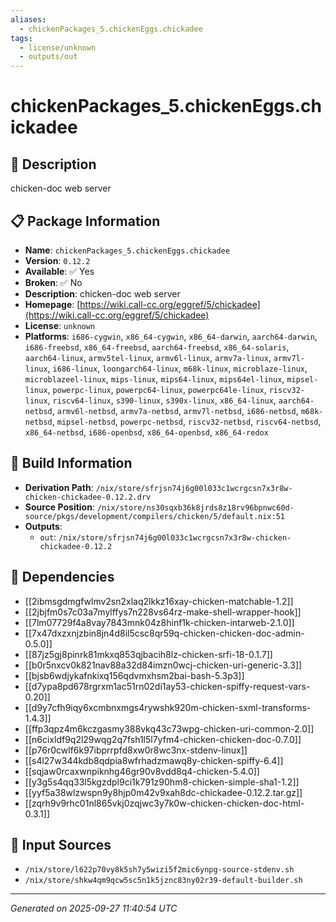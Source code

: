 ```yaml
---
aliases:
  - chickenPackages_5.chickenEggs.chickadee
tags:
  - license/unknown
  - outputs/out
---
```


# chickenPackages_5.chickenEggs.chickadee

## 📝 Description

chicken-doc web server

## 📋 Package Information

- **Name**: `chickenPackages_5.chickenEggs.chickadee`
- **Version**: `0.12.2`
- **Available**: ✅ Yes
- **Broken**: ✅ No
- **Description**: chicken-doc web server
- **Homepage**: [https://wiki.call-cc.org/eggref/5/chickadee](https://wiki.call-cc.org/eggref/5/chickadee)
- **License**: `unknown`
- **Platforms**: `i686-cygwin`, `x86_64-cygwin`, `x86_64-darwin`, `aarch64-darwin`, `i686-freebsd`, `x86_64-freebsd`, `aarch64-freebsd`, `x86_64-solaris`, `aarch64-linux`, `armv5tel-linux`, `armv6l-linux`, `armv7a-linux`, `armv7l-linux`, `i686-linux`, `loongarch64-linux`, `m68k-linux`, `microblaze-linux`, `microblazeel-linux`, `mips-linux`, `mips64-linux`, `mips64el-linux`, `mipsel-linux`, `powerpc-linux`, `powerpc64-linux`, `powerpc64le-linux`, `riscv32-linux`, `riscv64-linux`, `s390-linux`, `s390x-linux`, `x86_64-linux`, `aarch64-netbsd`, `armv6l-netbsd`, `armv7a-netbsd`, `armv7l-netbsd`, `i686-netbsd`, `m68k-netbsd`, `mipsel-netbsd`, `powerpc-netbsd`, `riscv32-netbsd`, `riscv64-netbsd`, `x86_64-netbsd`, `i686-openbsd`, `x86_64-openbsd`, `x86_64-redox`

## 🔧 Build Information

- **Derivation Path**: `/nix/store/sfrjsn74j6g00l033c1wcrgcsn7x3r8w-chicken-chickadee-0.12.2.drv`
- **Source Position**: `/nix/store/ns30sqxb36k8jrds8z18rv96bpnwc60d-source/pkgs/development/compilers/chicken/5/default.nix:51`
- **Outputs**:
  - `out`:  `/nix/store/sfrjsn74j6g00l033c1wcrgcsn7x3r8w-chicken-chickadee-0.12.2`

## 🔗 Dependencies

- [[2ibmsgdmgfwlmv2sn2xlaq2lkkz16xay-chicken-matchable-1.2]]
- [[2jbjfm0s7c03a7mylffys7n228vs64rz-make-shell-wrapper-hook]]
- [[7lm07729f4a8vay7843mnk04z8hinf1k-chicken-intarweb-2.1.0]]
- [[7x47dxzxnjzbin8jn4d8il5csc8qr59q-chicken-chicken-doc-admin-0.5.0]]
- [[87jz5gj8pinrk81mkxq853qjbacih8lz-chicken-srfi-18-0.1.7]]
- [[b0r5nxcv0k821nav88a32d84imzn0wcj-chicken-uri-generic-3.3]]
- [[bjsb6wdjykafnkixq156qdvmxhsm2bai-bash-5.3p3]]
- [[d7ypa8pd678rgrxm1ac51rn02di1ay53-chicken-spiffy-request-vars-0.20]]
- [[d9y7cfh9iqy6xcmbnxmgs4rywshk920m-chicken-sxml-transforms-1.4.3]]
- [[ffp3qpz4m6kczgasmy388vkq43c73wpg-chicken-uri-common-2.0]]
- [[n6cixldf9q2l29wqg2q7fsh1l5l7yfm4-chicken-chicken-doc-0.7.0]]
- [[p76r0cwlf6k97ibprrpfd8xw0r8wc3nx-stdenv-linux]]
- [[s4l27w344kdb8qdpia8wfrhadzmawq8y-chicken-spiffy-6.4]]
- [[sqjaw0rcaxwnpiknhg46gr90v8vdd8q4-chicken-5.4.0]]
- [[y3g5s4qq33l5kgzdpl9ci1k791z90hm8-chicken-simple-sha1-1.2]]
- [[yyf5a38wlzwspn9y8hjp0m42v9xah8dc-chickadee-0.12.2.tar.gz]]
- [[zqrh9v9rhc01nl865vkj0zqjwc3y7k0w-chicken-chicken-doc-html-0.3.1]]

## 📁 Input Sources

- `/nix/store/l622p70vy8k5sh7y5wizi5f2mic6ynpg-source-stdenv.sh`
- `/nix/store/shkw4qm9qcw5sc5n1k5jznc83ny02r39-default-builder.sh`

---
*Generated on 2025-09-27 11:40:54 UTC*
